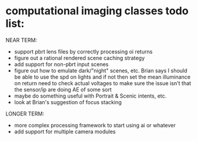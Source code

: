 # computational imaging classes todo list:

NEAR TERM:
* support pbrt lens files by correctly processing oi returns
* figure out a rational rendered scene caching strategy
* add support for non-pbrt input scenes
* figure out how to emulate dark/"night" scenes, etc.
    Brian says I should be able to use the spd on lights
    and if not then set the mean illuminance on return
    need to check actual voltages to make sure the issue
    isn't that the sensor/ip are doing AE of some sort
* maybe do something useful with Portrait & Scenic intents, etc.
* look at Brian's suggestion of focus stacking

LONGER TERM:
* more complex processing framework to start using ai or whatever
* add support for multiple camera modules

